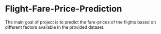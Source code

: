 # Flight-Fare-Price-Prediction
The main goal of project is to predict the fare-prices of the flights based on different factors available in the provided dataset.
